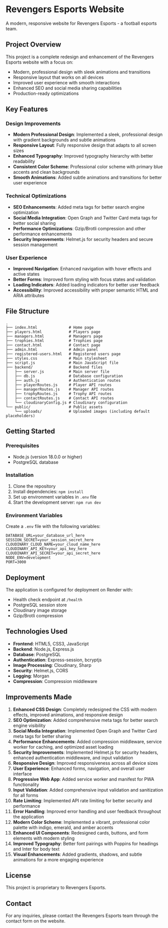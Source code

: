 # Revengers Esports Website

A modern, responsive website for Revengers Esports - a football esports team.

## Project Overview

This project is a complete redesign and enhancement of the Revengers Esports website with a focus on:

- Modern, professional design with sleek animations and transitions
- Responsive layout that works on all devices
- Improved user experience with smooth interactions
- Enhanced SEO and social media sharing capabilities
- Production-ready optimizations

## Key Features

### Design Improvements
- **Modern Professional Design**: Implemented a sleek, professional design with gradient backgrounds and subtle animations
- **Responsive Layout**: Fully responsive design that adapts to all screen sizes
- **Enhanced Typography**: Improved typography hierarchy with better readability
- **Consistent Color Scheme**: Professional color scheme with primary blue accents and clean backgrounds
- **Smooth Animations**: Added subtle animations and transitions for better user experience

### Technical Optimizations
- **SEO Enhancements**: Added meta tags for better search engine optimization
- **Social Media Integration**: Open Graph and Twitter Card meta tags for better social sharing
- **Performance Optimizations**: Gzip/Brotli compression and other performance enhancements
- **Security Improvements**: Helmet.js for security headers and secure session management

### User Experience
- **Improved Navigation**: Enhanced navigation with hover effects and active states
- **Better Forms**: Improved form styling with focus states and validation
- **Loading Indicators**: Added loading indicators for better user feedback
- **Accessibility**: Improved accessibility with proper semantic HTML and ARIA attributes

## File Structure

```
.
├── index.html              # Home page
├── players.html            # Players page
├── managers.html           # Managers page
├── trophies.html           # Trophies page
├── contact.html            # Contact page
├── admin.html              # Admin panel
├── registered-users.html   # Registered users page
├── styles.css              # Main stylesheet
├── script.js               # Main JavaScript file
├── backend/                # Backend files
│   ├── server.js           # Main server file
│   ├── db.js               # Database configuration
│   ├── auth.js             # Authentication routes
│   ├── playerRoutes.js     # Player API routes
│   ├── managerRoutes.js    # Manager API routes
│   ├── trophyRoutes.js     # Trophy API routes
│   ├── contactRoutes.js    # Contact API routes
│   └── cloudinaryConfig.js # Cloudinary configuration
└── public/                 # Public assets
    └── uploads/            # Uploaded images (including default placeholders)
```

## Getting Started

### Prerequisites
- Node.js (version 18.0.0 or higher)
- PostgreSQL database

### Installation
1. Clone the repository
2. Install dependencies: `npm install`
3. Set up environment variables in `.env` file
4. Start the development server: `npm run dev`

### Environment Variables
Create a `.env` file with the following variables:
```
DATABASE_URL=your_database_url_here
SESSION_SECRET=your_session_secret_here
CLOUDINARY_CLOUD_NAME=your_cloud_name_here
CLOUDINARY_API_KEY=your_api_key_here
CLOUDINARY_API_SECRET=your_api_secret_here
NODE_ENV=development
PORT=3000
```

## Deployment
The application is configured for deployment on Render with:
- Health check endpoint at `/health`
- PostgreSQL session store
- Cloudinary image storage
- Gzip/Brotli compression

## Technologies Used
- **Frontend**: HTML5, CSS3, JavaScript
- **Backend**: Node.js, Express.js
- **Database**: PostgreSQL
- **Authentication**: Express-session, bcryptjs
- **Image Processing**: Cloudinary, Sharp
- **Security**: Helmet.js, CORS
- **Logging**: Morgan
- **Compression**: Compression middleware

## Improvements Made
1. **Enhanced CSS Design**: Completely redesigned the CSS with modern effects, improved animations, and responsive design
2. **SEO Optimization**: Added comprehensive meta tags for better search engine visibility
3. **Social Media Integration**: Implemented Open Graph and Twitter Card meta tags for better sharing
4. **Performance Enhancements**: Added compression middleware, service worker for caching, and optimized asset loading
5. **Security Improvements**: Implemented Helmet.js for security headers, enhanced authentication middleware, and input validation
6. **Responsive Design**: Improved responsiveness across all device sizes
7. **User Experience**: Enhanced forms, navigation, and overall user interface
8. **Progressive Web App**: Added service worker and manifest for PWA functionality
9. **Input Validation**: Added comprehensive input validation and sanitization for all forms
10. **Rate Limiting**: Implemented API rate limiting for better security and performance
11. **Error Handling**: Improved error handling and user feedback throughout the application
12. **Modern Color Scheme**: Implemented a vibrant, professional color palette with indigo, emerald, and amber accents
13. **Enhanced UI Components**: Redesigned cards, buttons, and form elements with modern styling
14. **Improved Typography**: Better font pairings with Poppins for headings and Inter for body text
15. **Visual Enhancements**: Added gradients, shadows, and subtle animations for a more engaging experience

## License
This project is proprietary to Revengers Esports.

## Contact
For any inquiries, please contact the Revengers Esports team through the contact form on the website.
